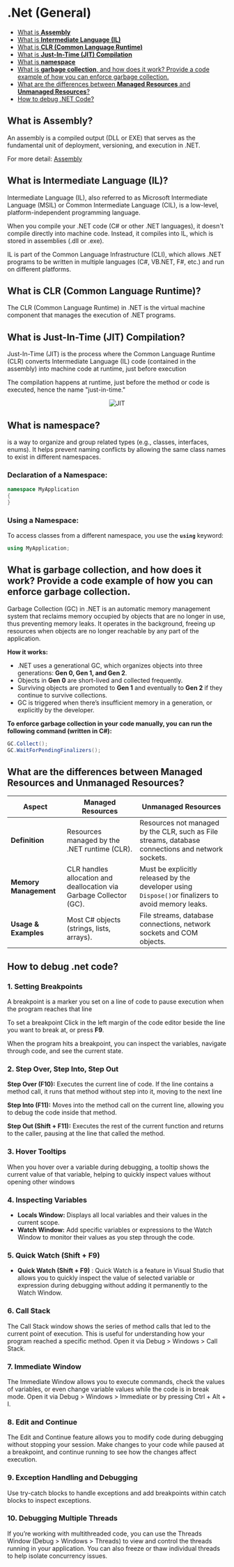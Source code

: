 
# .Net (General)


- [What is **Assembly**](#what-is-assembly)
- [What is **Intermediate Language (IL)**](#what-is-intermediate-language-il)
- [What is **CLR (Common Language Runtime)**](#what-is-clr-common-language-runtime)
- [What is **Just-In-Time (JIT) Compilation**](#what-is-just-in-time-jit-compilation)
- [What is **namespace**](#what-is-namespace)
- [What is **garbage collection**, and how does it work? Provide a code example of how you can enforce garbage collection.](#what-is-garbage-collection-and-how-does-it-work-provide-a-code-example-of-how-you-can-enforce-garbage-collection)
- [What are the differences between **Managed Resources** and **Unmanaged Resources**?](#what-are-the-differences-between-managed-resources-and-unmanaged-resources)
- [How to debug .NET Code?](#how-to-debug-net-code)


## What is Assembly?
An assembly is a compiled output (DLL or EXE) that serves as the fundamental unit of deployment, versioning, and execution in .NET.

For more detail: [Assembly](./RelatedDocuments/DotNetGeneral/Assembly.md)

## What is Intermediate Language (IL)?
Intermediate Language (IL), also referred to as Microsoft Intermediate Language (MSIL) or Common Intermediate Language (CIL), is a low-level, platform-independent programming language.

When you compile your .NET code (C# or other .NET languages), it doesn't compile directly into machine code. Instead, it compiles into IL, which is stored in assemblies (.dll or .exe).

IL is part of the Common Language Infrastructure (CLI), which allows .NET programs to be written in multiple languages (C#, VB.NET, F#, etc.) and run on different platforms.

## What is  CLR (Common Language Runtime)?
The CLR (Common Language Runtime) in .NET is the virtual machine component that manages the execution of .NET programs.

## What is Just-In-Time (JIT) Compilation? 
Just-In-Time (JIT) is the process where the Common Language Runtime (CLR) converts Intermediate Language (IL) code (contained in the assembly) into machine code at runtime, just before execution

The compilation happens at runtime, just before the method or code is executed, hence the name "just-in-time."


<p align="center">
    <img src="./RelatedDocuments/DotNetGeneral/Figures/JIT.PNG" alt="JIT">
</p>


## What is namespace?
is a way to organize and group related types (e.g., classes, interfaces, enums). It helps prevent 
naming conflicts by allowing the same class names to exist in different namespaces.

### Declaration of a Namespace:
```csharp
namespace MyApplication
{
}
```
### Using a Namespace:
To access classes from a different namespace, you use the **`using`** keyword:
```csharp
using MyApplication;
```

## What is **garbage collection**, and how does it work? Provide a code example of how you can enforce garbage collection.
Garbage Collection (GC) in .NET is an automatic memory management system that reclaims memory occupied by objects that are no longer in use, thus preventing memory leaks. It operates in the background, freeing up resources when objects are no longer reachable by any part of the application.

**How it works:**

- .NET uses a generational GC, which organizes objects into three generations: **Gen 0, Gen 1, and Gen 2**.  
- Objects in **Gen 0** are short-lived and collected frequently.   
- Surviving objects are promoted to **Gen 1** and eventually to **Gen 2** if they continue to survive collections.  
- GC is triggered when there’s insufficient memory in a generation, or explicitly by the developer.

**To enforce garbage collection in your code manually, you can run the following command (written in C#):**
```csharp
GC.Collect();
GC.WaitForPendingFinalizers();
```


## What are the differences between **Managed Resources** and **Unmanaged Resources**?

| **Aspect**              | **Managed Resources**                            | **Unmanaged Resources**                          |
|-------------------------|--------------------------------------------------|--------------------------------------------------|
| **Definition**          | Resources managed by the .NET runtime (CLR).    | Resources not managed by the CLR, such as File streams, database connections and network sockets. |
| **Memory Management**   |CLR handles allocation and deallocation via Garbage Collector (GC). | Must be explicitly released by the developer using `Dispose()`or finalizers to avoid memory leaks. |
| **Usage & Examples**            |Most C# objects (strings, lists, arrays).   | File streams, database connections, network sockets and COM objects. |


## How to debug .net code? 

### 1. Setting Breakpoints
A breakpoint is a marker you set on a line of code to pause execution when the program reaches that line

To set a breakpoint Click in the left margin of the code editor beside the line you want to break at, or press **F9**.

When the program hits a breakpoint, you can inspect the variables, navigate through code, and see the current state.

### 2. Step Over, Step Into, Step Out

**Step Over (F10):** Executes the current line of code. If the line contains a method call, it runs that method without step into it, moving to the next line 

**Step Into (F11):** Moves into the method call on the current line, allowing you to debug the code inside that method.

**Step Out (Shift + F11):** Executes the rest of the current function and returns to the caller, pausing at the  line that called the method.

### 3. Hover Tooltips
When you hover over a variable during debugging, a tooltip shows the current value of that variable, helping to quickly inspect values without opening other windows


### 4. Inspecting Variables
- **Locals Window:** Displays all local variables and their values in the current scope.
- **Watch Window:** Add specific variables or expressions to the Watch Window to monitor their values as you step through the code.


### 5. Quick Watch (Shift + F9)
- **Quick Watch (Shift + F9)** : Quick Watch is a feature in Visual Studio that allows you to quickly inspect the value of selected variable or expression during debugging without adding it permanently to the Watch Window.

### 6. Call Stack
The Call Stack window shows the series of method calls that led to the current point of execution. This is useful for understanding how your program reached a specific method.
Open it via Debug > Windows > Call Stack.

### 7. Immediate Window
The Immediate Window allows you to execute commands, check the values of variables, or even change variable values while the code is in break mode.
Open it via Debug > Windows > Immediate or by pressing Ctrl + Alt + I.

### 8. Edit and Continue
The Edit and Continue feature allows you to modify code during debugging without stopping your session.
Make changes to your code while paused at a breakpoint, and continue running to see how the changes affect execution.

### 9. Exception Handling and Debugging
Use try-catch blocks to handle exceptions and add breakpoints within catch blocks to inspect exceptions.

### 10. Debugging Multiple Threads
If you’re working with multithreaded code, you can use the Threads Window (Debug > Windows > Threads) to view and control the threads running in your application.
You can also freeze or thaw individual threads to help isolate concurrency issues.











